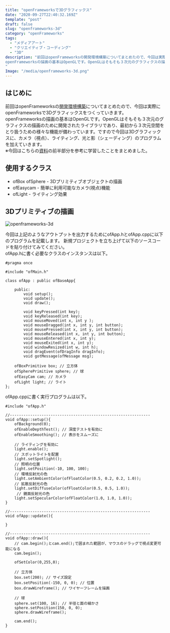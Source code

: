 ```yaml
---
title: "openFrameworksで3Dグラフィックス"
date: "2020-09-27T22:40:32.169Z"
template: "post"
draft: false
slug: "openframeworks-3d"
category: "openFrameworks"
tags:
  - "メディアアート"
  - "クリエイティブ・コーディング"
  - "3D"
description: "前回はopenFrameworksの開発環境構築についてまとめたので、今回は実際にopenFrameworksで3Dグラフィックスをつくっていきます。
openFrameworksの描画の基本はOpenGLです。OpenGLはそもそも３次元のグラフィクスの描画のために開発されたライブラリであり、最初から３次元空間をとり扱うための様々な機能が備わっています。ですので今回は3Dグラフィックスに、カメラ（視点）、ライティング、光と影（シェーディング）のプログラムを加えていきます。
"
Image: "/media/openframeworks-3d.png"
---
```


## はじめに
前回はopenFrameworksの[開発環境構築](https://blog.harutowatanabe.com/posts/openframeworks-dev)についてまとめたので、今回は実際にopenFrameworksで3Dグラフィックスをつくっていきます。<br>
openFrameworksの描画の基本はOpenGLです。OpenGLはそもそも３次元のグラフィクスの描画のために開発されたライブラリであり、最初から３次元空間をとり扱うための様々な機能が備わっています。ですので今回は3Dグラフィックスに、カメラ（視点）、ライティング、光と影（シェーディング）のプログラムを加えていきます。<br>
※今回はこちらの[資料](https://drive.google.com/file/d/0BzyVHU69QO3mM01QMDhhRkpTdUk/view)の前半部分を参考に学習したことをまとめました。

## 使用するクラス
- ofBox ofSphere - 3Dプリミティブオブジェクトの描画
- ofEasycam -	簡単に利用可能なカメラ(視点)機能
- ofLight -	ライティング効果

## 3Dプリミティブの描画

![openframeworks-3d](/media/openframeworks-3d.png)

今回は上記のようなアウトプットを出力するためにofApp.hとofApp.cppに以下のプログラムを記載します。
新規プロジェクトを立ち上げて以下のソースコードを貼り付けてみてください。<br>
ofApp.hに書く必要なクラスのインスタンスは以下。
```
#pragma once

#include "ofMain.h"

class ofApp : public ofBaseApp{

	public:
		void setup();
		void update();
		void draw();

		void keyPressed(int key);
		void keyReleased(int key);
		void mouseMoved(int x, int y );
		void mouseDragged(int x, int y, int button);
		void mousePressed(int x, int y, int button);
		void mouseReleased(int x, int y, int button);
		void mouseEntered(int x, int y);
		void mouseExited(int x, int y);
		void windowResized(int w, int h);
		void dragEvent(ofDragInfo dragInfo);
		void gotMessage(ofMessage msg);
		
    ofBoxPrimitive box; // 立方体
    ofSpherePrimitive sphere; // 球
    ofEasyCam cam; // カメラ
    ofLight light; // ライト
};
```

ofApp.cppに書く実行プログラムは以下。
```
#include "ofApp.h"

//--------------------------------------------------------------
void ofApp::setup(){
    ofBackground(0);
    ofEnableDepthTest(); // 深度テストを有効に
    ofEnableSmoothing(); // 表示をスムーズに
    
    // ライティングを有効に
    light.enable();
    // スポットライトを配置
    light.setSpotlight();
    // 照明の位置
    light.setPosition(-10, 100, 100);
    // 環境反射光の色
    light.setAmbientColor(ofFloatColor(0.5, 0.2, 0.2, 1.0));
    // 拡散反射光の色
    light.setDiffuseColor(ofFloatColor(0.5, 0.5, 1.0));
     // 鏡面反射光の色
    light.setSpecularColor(ofFloatColor(1.0, 1.0, 1.0));
}

//--------------------------------------------------------------
void ofApp::update(){

}

//--------------------------------------------------------------
void ofApp::draw(){
    // cam.begin();とcam.end();で囲まれた範囲が、マウスのドラッグで視点変更可能になる
    cam.begin();
    
    ofSetColor(0,255,0);
    
    // 立方体
    box.set(200); // サイズ設定
    box.setPosition(-150, 0, 0); // 位置
    box.drawWireframe(); // ワイヤーフレームを描画
    
    // 球
    sphere.set(100, 16); // 半径と面の細かさ
    sphere.setPosition(150, 0, 0);
    sphere.drawWireframe();
    
    cam.end();
}

```